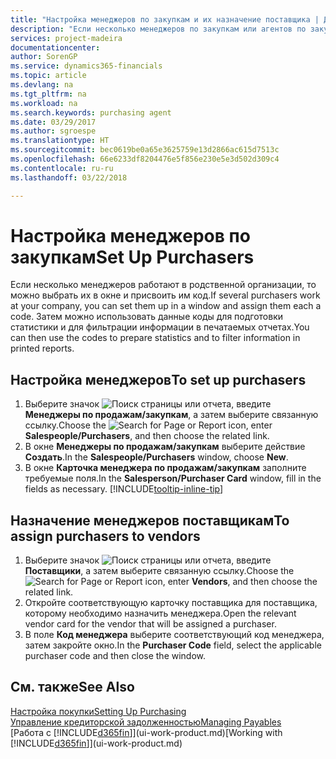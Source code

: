 ```yaml
---
title: "Настройка менеджеров по закупкам и их назначение поставщика | Документы Майкрософт"
description: "Если несколько менеджеров по закупкам или агентов по закупкам работают в организации, можно систематизировать их в целях проведения статистического анализа."
services: project-madeira
documentationcenter: 
author: SorenGP
ms.service: dynamics365-financials
ms.topic: article
ms.devlang: na
ms.tgt_pltfrm: na
ms.workload: na
ms.search.keywords: purchasing agent
ms.date: 03/29/2017
ms.author: sgroespe
ms.translationtype: HT
ms.sourcegitcommit: bec0619be0a65e3625759e13d2866ac615d7513c
ms.openlocfilehash: 66e6233df8204476e5f856e230e5e3d502d309c4
ms.contentlocale: ru-ru
ms.lasthandoff: 03/22/2018

---
```

# <a name="set-up-purchasers"></a><span data-ttu-id="7efd3-103">Настройка менеджеров по закупкам</span><span class="sxs-lookup"><span data-stu-id="7efd3-103">Set Up Purchasers</span></span>
<span data-ttu-id="7efd3-104">Если несколько менеджеров работают в родственной организации, то можно выбрать их в окне и присвоить им код.</span><span class="sxs-lookup"><span data-stu-id="7efd3-104">If several purchasers work at your company, you can set them up in a window and assign them each a code.</span></span> <span data-ttu-id="7efd3-105">Затем можно использовать данные коды для подготовки статистики и для фильтрации информации в печатаемых отчетах.</span><span class="sxs-lookup"><span data-stu-id="7efd3-105">You can then use the codes to prepare statistics and to filter information in printed reports.</span></span>

## <a name="to-set-up-purchasers"></a><span data-ttu-id="7efd3-106">Настройка менеджеров</span><span class="sxs-lookup"><span data-stu-id="7efd3-106">To set up purchasers</span></span>
1. <span data-ttu-id="7efd3-107">Выберите значок ![Поиск страницы или отчета](media/ui-search/search_small.png "Значок поиска страницы или отчета"), введите **Менеджеры по продажам/закупкам**, а затем выберите связанную ссылку.</span><span class="sxs-lookup"><span data-stu-id="7efd3-107">Choose the ![Search for Page or Report](media/ui-search/search_small.png "Search for Page or Report icon") icon, enter **Salespeople/Purchasers**, and then choose the related link.</span></span>
2. <span data-ttu-id="7efd3-108">В окне **Менеджеры по продажам/закупкам** выберите действие **Создать**.</span><span class="sxs-lookup"><span data-stu-id="7efd3-108">In the **Salespeople/Purchasers** window, choose **New**.</span></span>
3. <span data-ttu-id="7efd3-109">В окне **Карточка менеджера по продажам/закупкам** заполните требуемые поля.</span><span class="sxs-lookup"><span data-stu-id="7efd3-109">In the **Salesperson/Purchaser Card** window, fill in the fields as necessary.</span></span> [!INCLUDE[tooltip-inline-tip](includes/tooltip-inline-tip_md.md)]

## <a name="to-assign-purchasers-to-vendors"></a><span data-ttu-id="7efd3-110">Назначение менеджеров поставщикам</span><span class="sxs-lookup"><span data-stu-id="7efd3-110">To assign purchasers to vendors</span></span>
1. <span data-ttu-id="7efd3-111">Выберите значок ![Поиск страницы или отчета](media/ui-search/search_small.png "Значок поиска страницы или отчета"), введите **Поставщики**, а затем выберите связанную ссылку.</span><span class="sxs-lookup"><span data-stu-id="7efd3-111">Choose the ![Search for Page or Report](media/ui-search/search_small.png "Search for Page or Report icon") icon, enter **Vendors**, and then choose the related link.</span></span>
2. <span data-ttu-id="7efd3-112">Откройте соответствующую карточку поставщика для поставщика, которому необходимо назначить менеджера.</span><span class="sxs-lookup"><span data-stu-id="7efd3-112">Open the relevant vendor card for the vendor that will be assigned a purchaser.</span></span>
3. <span data-ttu-id="7efd3-113">В поле **Код менеджера** выберите соответствующий код менеджера, затем закройте окно.</span><span class="sxs-lookup"><span data-stu-id="7efd3-113">In the **Purchaser Code** field, select the applicable purchaser code and then close the window.</span></span>

## <a name="see-also"></a><span data-ttu-id="7efd3-114">См. также</span><span class="sxs-lookup"><span data-stu-id="7efd3-114">See Also</span></span>
[<span data-ttu-id="7efd3-115">Настройка покупки</span><span class="sxs-lookup"><span data-stu-id="7efd3-115">Setting Up Purchasing</span></span>](purchasing-setup-purchasing.md)  
[<span data-ttu-id="7efd3-116">Управление кредиторской задолженностью</span><span class="sxs-lookup"><span data-stu-id="7efd3-116">Managing Payables</span></span>](payables-manage-payables.md)  
<span data-ttu-id="7efd3-117">[Работа с [!INCLUDE[d365fin](includes/d365fin_md.md)]](ui-work-product.md)</span><span class="sxs-lookup"><span data-stu-id="7efd3-117">[Working with [!INCLUDE[d365fin](includes/d365fin_md.md)]](ui-work-product.md)</span></span>


